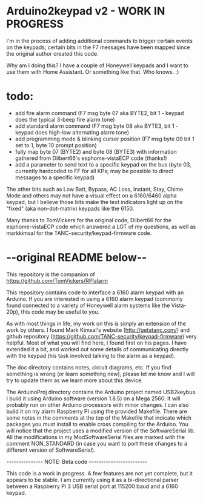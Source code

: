# Arduino2keypad v2 - WORK IN PROGRESS

I'm in the process of adding additional commands to trigger certain events on the keypads; certain bits in the F7 messages have been mapped since the original author created this code.

Why am I doing this?  I have a couple of Honeywell keypads and I want to use them with Home Assistant.  Or something like that.  Who knows. :)

# todo: 

- add fire alarm command (F7 msg byte 07 aka BYTE2, bit 1 - keypad does the typical 3-beep fire alarm tone)
- add standard alarm command (F7 msg byte 08 aka BYTE3, bit 1 - keypad does high-low alternating alarm tone)
- add programming mode & blinking cursor position (F7 msg byte 09 bit 1 set to 1, byte 10 prompt position)
- fully map byte 07 (BYTE2) and byte 08 (BYTE3) with information gathered from Dilbert66's esphome-vistaECP code (thanks!)
- add a parameter to send text to a specific keypad on the bus (byte 03, currently hardcoded to FF for all KPs; may be possible to direct messages to a specific keypad)

The other bits such as Low Batt, Bypass, AC Loss, Instant, Stay, Chime Mode and others may not have a visual effect on a 6160/6460 alpha keypad, but I believe those bits make the text indicators light up on the "fixed" (aka non-dot-matrix) keypads like the 6150.

Many thanks to TomVickers for the original code, Dilbert66 for the esphome-vistaECP code which answered a LOT of my questions, as well as markkimsal for the TANC-security/keypad-firmware code.

# --original README below--

This repository is the companion of https://github.com/TomVickers/RPIalarm

This repository contains code to interface a 6160 alarm keypad with an Arduino.  If you are interested in using a 6160 alarm keypad (commonly found connected to a variety of Honeywell alarm systems like the Vista-20p), this code may be useful to you.

As with most things in life, my work on this is simply an extension of the work by others.  I found Mark Kimsal's website (http://getatanc.com/) and github repository (https://github.com/TANC-security/keypad-firmware) very helpful.  Most of what you will find here, I found first on his pages.  I have extended it a bit, and worked out some details of communicating directly with the keypad (his task involved talking to the alarm as a keypad).

The doc directory contains notes, circuit diagrams, etc.  If you find something is wrong (or learn something new), please let me know and I will try to update them as we learn more about this device.

The ArduinoProj directory contains the Arduino project named USB2keybus.  I build it using Arduino software (version 1.8.5) on a Mega 2560.  It will probably run on other Arduino processors with minor changes.  I can also build it on my alarm Raspberry PI using the provided Makefile.  There are some notes in the comments at the top of the Makefile that indicate which packages you must install to enable cross compiling for the Arduino.  You will notice that the project uses a modified version of the SoftwareSerial lib.  All the modifications in my ModSoftwareSerial files are marked with the comment NON_STANDARD (in case you want to port these changes to a different version of SoftwareSerial).

--------------- NOTE: Beta code ------------------------

This code is a work in progress.  A few features are not yet complete, but it appears to be stable.  I am currently using it as a bi-directional parser between a Raspberry Pi 3 USB serial port at 115200 baud and a 6160 keypad.

